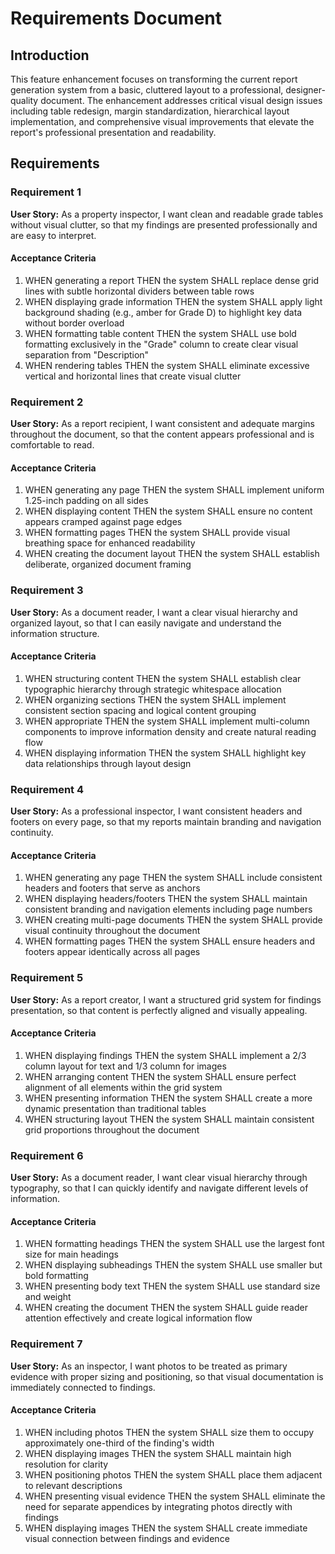 # Requirements Document

## Introduction

This feature enhancement focuses on transforming the current report generation system from a basic, cluttered layout to a professional, designer-quality document. The enhancement addresses critical visual design issues including table redesign, margin standardization, hierarchical layout implementation, and comprehensive visual improvements that elevate the report's professional presentation and readability.

## Requirements

### Requirement 1

**User Story:** As a property inspector, I want clean and readable grade tables without visual clutter, so that my findings are presented professionally and are easy to interpret.

#### Acceptance Criteria

1. WHEN generating a report THEN the system SHALL replace dense grid lines with subtle horizontal dividers between table rows
2. WHEN displaying grade information THEN the system SHALL apply light background shading (e.g., amber for Grade D) to highlight key data without border overload
3. WHEN formatting table content THEN the system SHALL use bold formatting exclusively in the "Grade" column to create clear visual separation from "Description"
4. WHEN rendering tables THEN the system SHALL eliminate excessive vertical and horizontal lines that create visual clutter

### Requirement 2

**User Story:** As a report recipient, I want consistent and adequate margins throughout the document, so that the content appears professional and is comfortable to read.

#### Acceptance Criteria

1. WHEN generating any page THEN the system SHALL implement uniform 1.25-inch padding on all sides
2. WHEN displaying content THEN the system SHALL ensure no content appears cramped against page edges
3. WHEN formatting pages THEN the system SHALL provide visual breathing space for enhanced readability
4. WHEN creating the document layout THEN the system SHALL establish deliberate, organized document framing

### Requirement 3

**User Story:** As a document reader, I want a clear visual hierarchy and organized layout, so that I can easily navigate and understand the information structure.

#### Acceptance Criteria

1. WHEN structuring content THEN the system SHALL establish clear typographic hierarchy through strategic whitespace allocation
2. WHEN organizing sections THEN the system SHALL implement consistent section spacing and logical content grouping
3. WHEN appropriate THEN the system SHALL implement multi-column components to improve information density and create natural reading flow
4. WHEN displaying information THEN the system SHALL highlight key data relationships through layout design

### Requirement 4

**User Story:** As a professional inspector, I want consistent headers and footers on every page, so that my reports maintain branding and navigation continuity.

#### Acceptance Criteria

1. WHEN generating any page THEN the system SHALL include consistent headers and footers that serve as anchors
2. WHEN displaying headers/footers THEN the system SHALL maintain consistent branding and navigation elements including page numbers
3. WHEN creating multi-page documents THEN the system SHALL provide visual continuity throughout the document
4. WHEN formatting pages THEN the system SHALL ensure headers and footers appear identically across all pages

### Requirement 5

**User Story:** As a report creator, I want a structured grid system for findings presentation, so that content is perfectly aligned and visually appealing.

#### Acceptance Criteria

1. WHEN displaying findings THEN the system SHALL implement a 2/3 column layout for text and 1/3 column for images
2. WHEN arranging content THEN the system SHALL ensure perfect alignment of all elements within the grid system
3. WHEN presenting information THEN the system SHALL create a more dynamic presentation than traditional tables
4. WHEN structuring layout THEN the system SHALL maintain consistent grid proportions throughout the document

### Requirement 6

**User Story:** As a document reader, I want clear visual hierarchy through typography, so that I can quickly identify and navigate different levels of information.

#### Acceptance Criteria

1. WHEN formatting headings THEN the system SHALL use the largest font size for main headings
2. WHEN displaying subheadings THEN the system SHALL use smaller but bold formatting
3. WHEN presenting body text THEN the system SHALL use standard size and weight
4. WHEN creating the document THEN the system SHALL guide reader attention effectively and create logical information flow

### Requirement 7

**User Story:** As an inspector, I want photos to be treated as primary evidence with proper sizing and positioning, so that visual documentation is immediately connected to findings.

#### Acceptance Criteria

1. WHEN including photos THEN the system SHALL size them to occupy approximately one-third of the finding's width
2. WHEN displaying images THEN the system SHALL maintain high resolution for clarity
3. WHEN positioning photos THEN the system SHALL place them adjacent to relevant descriptions
4. WHEN presenting visual evidence THEN the system SHALL eliminate the need for separate appendices by integrating photos directly with findings
5. WHEN displaying images THEN the system SHALL create immediate visual connection between findings and evidence